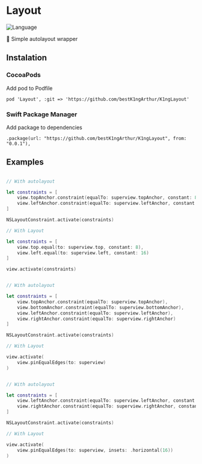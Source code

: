 # Layout
![Language](https://img.shields.io/static/v1?label=language&message=swift&color=orange)

📐 Simple autolayout wrapper

## Instalation

### CocoaPods

Add pod to Podfile

```
pod 'Layout', :git => 'https://github.com/bestK1ngArthur/K1ngLayout'
```

### Swift Package Manager

Add package to dependencies

```
.package(url: "https://github.com/bestK1ngArthur/K1ngLayout", from: "0.0.1"),
```

## Examples

```Swift

// With autolayout

let constraints = [
    view.topAnchor.constraint(equalTo: superview.topAnchor, constant: 8),
    view.leftAnchor.constraint(equalTo: superview.leftAnchor, constant: 16)
]

NSLayoutConstraint.activate(constraints)

// With Layout

let constraints = [
    view.top.equal(to: superview.top, constant: 8),
    view.left.equal(to: superview.left, constant: 16)
]

view.activate(constraints)

```

```Swift

// With autolayout

let constraints = [
    view.topAnchor.constraint(equalTo: superview.topAnchor),
    view.bottomAnchor.constraint(equalTo: superview.bottomAnchor),
    view.leftAnchor.constraint(equalTo: superview.leftAnchor),
    view.rightAnchor.constraint(equalTo: superview.rightAnchor)
]

NSLayoutConstraint.activate(constraints)

// With Layout

view.activate(
    view.pinEqualEdges(to: superview)
)

```

```Swift

// With autolayout

let constraints = [
    view.leftAnchor.constraint(equalTo: superview.leftAnchor, constant: 16),
    view.rightAnchor.constraint(equalTo: superview.rightAnchor, constant: -16)
]

NSLayoutConstraint.activate(constraints)

// With Layout

view.activate(
    view.pinEqualEdges(to: superview, insets: .horizontal(16))
)

```

